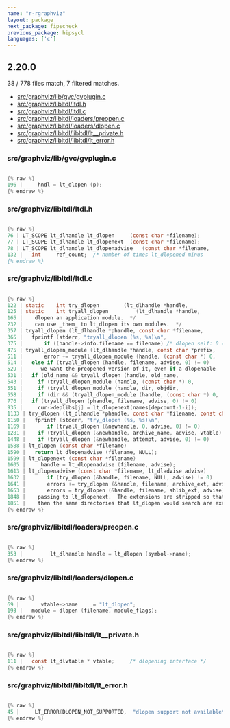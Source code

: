 ```yaml
---
name: "r-rgraphviz"
layout: package
next_package: fipscheck
previous_package: hipsycl
languages: ['c']
---
```

## 2.20.0
38 / 778 files match, 7 filtered matches.

 - [src/graphviz/lib/gvc/gvplugin.c](#srcgraphvizlibgvcgvpluginc)
 - [src/graphviz/libltdl/ltdl.h](#srcgraphvizlibltdlltdlh)
 - [src/graphviz/libltdl/ltdl.c](#srcgraphvizlibltdlltdlc)
 - [src/graphviz/libltdl/loaders/preopen.c](#srcgraphvizlibltdlloaderspreopenc)
 - [src/graphviz/libltdl/loaders/dlopen.c](#srcgraphvizlibltdlloadersdlopenc)
 - [src/graphviz/libltdl/libltdl/lt__private.h](#srcgraphvizlibltdllibltdllt__privateh)
 - [src/graphviz/libltdl/libltdl/lt_error.h](#srcgraphvizlibltdllibltdllt_errorh)

### src/graphviz/lib/gvc/gvplugin.c

```c

{% raw %}
196 |     hndl = lt_dlopen (p);
{% endraw %}

```
### src/graphviz/libltdl/ltdl.h

```c

{% raw %}
76 | LT_SCOPE lt_dlhandle lt_dlopen		(const char *filename);
77 | LT_SCOPE lt_dlhandle lt_dlopenext	(const char *filename);
78 | LT_SCOPE lt_dlhandle lt_dlopenadvise	(const char *filename,
132 |   int		ref_count;	/* number of times lt_dlopened minus
{% endraw %}

```
### src/graphviz/libltdl/ltdl.c

```c

{% raw %}
122 | static	int	try_dlopen	      (lt_dlhandle *handle,
125 | static	int	tryall_dlopen	      (lt_dlhandle *handle,
165 |    dlopen an application module.  */
232 | 	 can use _them_ to lt_dlopen its own modules.  */
357 | tryall_dlopen (lt_dlhandle *phandle, const char *filename,
365 |   fprintf (stderr, "tryall_dlopen (%s, %s)\n",
375 |       if ((handle->info.filename == filename) /* dlopen self: 0 == 0 */
475 | tryall_dlopen_module (lt_dlhandle *handle, const char *prefix,
511 |       error += tryall_dlopen_module (handle, (const char *) 0,
514 |   else if (tryall_dlopen (handle, filename, advise, 0) != 0)
529 |      we want the preopened version of it, even if a dlopenable
531 |   if (old_name && tryall_dlopen (handle, old_name,
543 | 	  if (tryall_dlopen_module (handle, (const char *) 0,
551 | 	  if (tryall_dlopen_module (handle, dir, objdir,
558 | 	  if (dir && (tryall_dlopen_module (handle, (const char *) 0,
776 |   if (tryall_dlopen (phandle, filename, advise, 0) != 0)
935 | 	  cur->deplibs[j] = lt_dlopenext(names[depcount-1-i]);
1133 | try_dlopen (lt_dlhandle *phandle, const char *filename, const char *ext,
1150 |   fprintf (stderr, "try_dlopen (%s, %s)\n",
1169 |       if (tryall_dlopen (&newhandle, 0, advise, 0) != 0)
1281 | 	  if (tryall_dlopen (&newhandle, archive_name, advise, vtable) == 0)
1448 | 	  if (tryall_dlopen (&newhandle, attempt, advise, 0) != 0)
1588 | lt_dlopen (const char *filename)
1590 |   return lt_dlopenadvise (filename, NULL);
1599 | lt_dlopenext (const char *filename)
1605 |     handle = lt_dlopenadvise (filename, advise);
1613 | lt_dlopenadvise (const char *filename, lt_dladvise advise)
1632 |       if (try_dlopen (&handle, filename, NULL, advise) != 0)
1641 |       errors += try_dlopen (&handle, filename, archive_ext, advise);
1653 |       errors = try_dlopen (&handle, filename, shlib_ext, advise);
1848 |    passing to lt_dlopenext.  The extensions are stripped so that
1851 |    then the same directories that lt_dlopen would search are examined.  */
{% endraw %}

```
### src/graphviz/libltdl/loaders/preopen.c

```c

{% raw %}
353 | 		  lt_dlhandle handle = lt_dlopen (symbol->name);
{% endraw %}

```
### src/graphviz/libltdl/loaders/dlopen.c

```c

{% raw %}
69 |       vtable->name		= "lt_dlopen";
193 |   module = dlopen (filename, module_flags);
{% endraw %}

```
### src/graphviz/libltdl/libltdl/lt__private.h

```c

{% raw %}
111 |   const lt_dlvtable *	vtable;		/* dlopening interface */
{% endraw %}

```
### src/graphviz/libltdl/libltdl/lt_error.h

```c

{% raw %}
45 |     LT_ERROR(DLOPEN_NOT_SUPPORTED,  "dlopen support not available\0")	\
{% endraw %}

```